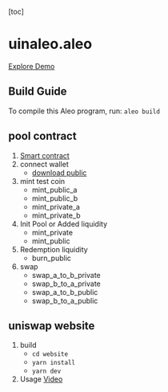 [toc]
# uinaleo.aleo

[Explore Demo](https://sweet-cloud-8731.on.fleek.co/)

## Build Guide

To compile this Aleo program, run: `aleo build`

## pool contract

1. [Smart contract](https://www.aleo123.io/programDetail/uniswap_v5.aleo)
2. connect wallet
    - [download public](https://chrome.google.com/webstore/search/soter?utm_source=ext_sidebar&hl=zh-CN)
3. mint test coin
    - mint_public_a
    - mint_public_b
    - mint_private_a
    - mint_private_b
4. Init Pool or Added liquidity
    - mint_private
    - mint_public
5. Redemption liquidity
    - burn_public
6. swap
    - swap_a_to_b_private
    - swap_b_to_a_private
    - swap_a_to_b_public
    - swap_b_to_a_public

## uniswap website

1. build
    - `cd website`
    - `yarn install`
    - `yarn dev`
2. Usage
   [Video](https://github.com/marco-storswift/zkdex/blob/main/video/uniswap.mov)